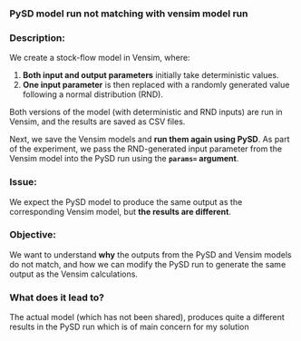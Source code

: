 ### **PySD model run not matching with vensim model run**

### **Description:**

We create a stock-flow model in Vensim, where:

1. **Both input and output parameters** initially take deterministic values.  
2. **One input parameter** is then replaced with a randomly generated value following a normal distribution (RND).  

Both versions of the model (with deterministic and RND inputs) are run in Vensim, and the results are saved as CSV files.

Next, we save the Vensim models and **run them again using PySD**. As part of the experiment, we pass the RND-generated input parameter from the Vensim model into the PySD run using the **`params=` argument**. 

### **Issue:**
We expect the PySD model to produce the same output as the corresponding Vensim model, but **the results are different**. 

### **Objective:**
We want to understand **why** the outputs from the PySD and Vensim models do not match, and how we can modify the PySD run to generate the same output as the Vensim calculations.


### **What does it lead to?**
The actual model (which has not been shared), produces quite a different results in the PySD run which is of main concern for my solution
